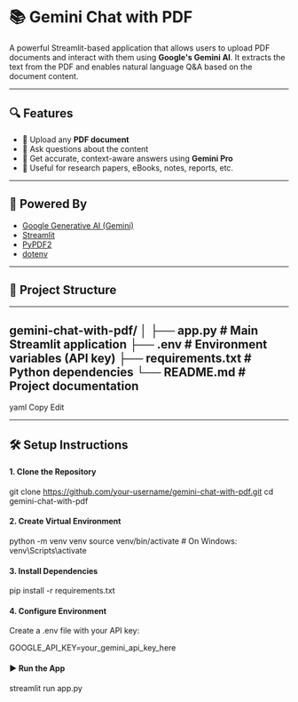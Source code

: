 # 📚 Gemini Chat with PDF

A powerful Streamlit-based application that allows users to upload PDF documents and interact with them using **Google's Gemini AI**. It extracts the text from the PDF and enables natural language Q&A based on the document content.

---

## 🔍 Features

- 📄 Upload any **PDF document**
- 💬 Ask questions about the content
- 🤖 Get accurate, context-aware answers using **Gemini Pro**
- 🧠 Useful for research papers, eBooks, notes, reports, etc.

---

## 🧠 Powered By

- [Google Generative AI (Gemini)](https://ai.google.dev/)
- [Streamlit](https://streamlit.io/)
- [PyPDF2](https://pypi.org/project/PyPDF2/)
- [dotenv](https://pypi.org/project/python-dotenv/)

---

## 📁 Project Structure
---
gemini-chat-with-pdf/
│
├── app.py # Main Streamlit application
├── .env # Environment variables (API key)
├── requirements.txt # Python dependencies
└── README.md # Project documentation
---

yaml
Copy
Edit

---

## 🛠️ Setup Instructions

#### 1. Clone the Repository


git clone https://github.com/your-username/gemini-chat-with-pdf.git
cd gemini-chat-with-pdf

#### 2. Create Virtual Environment

python -m venv venv
source venv/bin/activate  # On Windows: venv\Scripts\activate

#### 3. Install Dependencies


pip install -r requirements.txt

#### 4. Configure Environment
Create a .env file with your API key:


GOOGLE_API_KEY=your_gemini_api_key_here

#### ▶️ Run the App

streamlit run app.py

